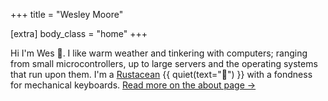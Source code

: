 +++
title = "Wesley Moore"

[extra]
body_class = "home"
+++

Hi I'm Wes 👋. I like warm weather and tinkering with computers; ranging from
small microcontrollers, up to large servers and the operating systems that run
upon them. I'm a [Rustacean] {{ quiet(text="🦀") }} with a fondness for
mechanical keyboards. [Read more on the about page →](@/about.md)

[Prince]: https://www.princexml.com/
[Rustacean]: https://www.rust-lang.org/learn/get-started#ferris
[YesLogic]: https://yeslogic.com/
